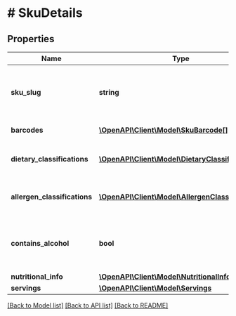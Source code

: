 # # SkuDetails

## Properties

Name | Type | Description | Notes
------------ | ------------- | ------------- | -------------
**sku_slug** | **string** | A system-unique, human-readable identifier for the product. | [optional]
**barcodes** | [**\OpenAPI\Client\Model\SkuBarcode[]**](SkuBarcode.md) | Barcodes of this product. | [optional]
**dietary_classifications** | [**\OpenAPI\Client\Model\DietaryClassification[]**](DietaryClassification.md) | All dietary classifications for the product | [optional]
**allergen_classifications** | [**\OpenAPI\Client\Model\AllergenClassification[]**](AllergenClassification.md) | All allergen classifications for the product | [optional]
**contains_alcohol** | **bool** | Indicates whether or not this product contains alcohol. | [optional]
**nutritional_info** | [**\OpenAPI\Client\Model\NutritionalInfo**](NutritionalInfo.md) |  | [optional]
**servings** | [**\OpenAPI\Client\Model\Servings**](Servings.md) |  | [optional]

[[Back to Model list]](../../README.md#models) [[Back to API list]](../../README.md#endpoints) [[Back to README]](../../README.md)
